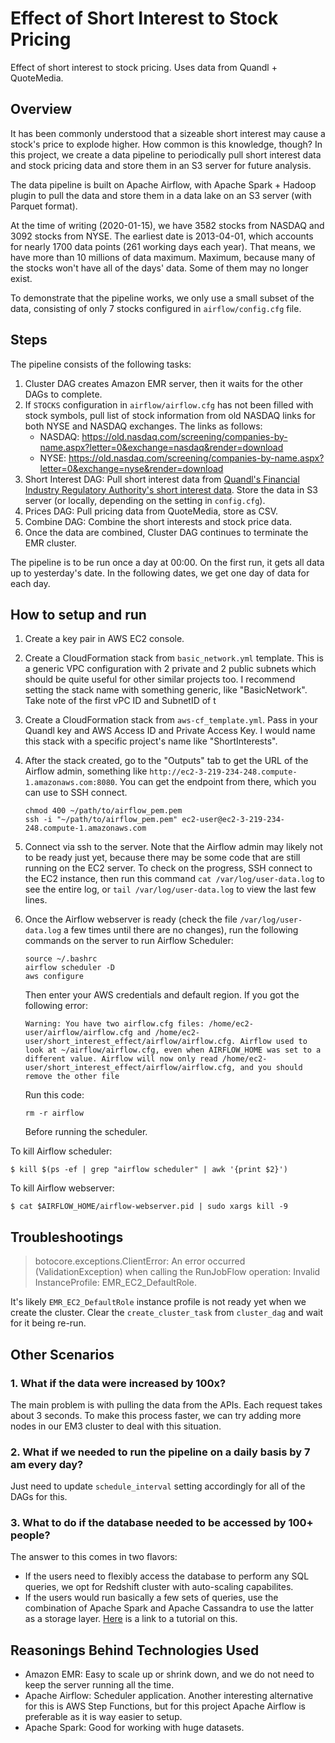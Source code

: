 # Effect of Short Interest to Stock Pricing

Effect of short interest to stock pricing. Uses data from Quandl + QuoteMedia.

## Overview

It has been commonly understood that a sizeable short interest may cause a stock's price to explode higher. How common is this knowledge, though? In this project, we create a data pipeline to periodically pull short interest data and stock pricing data and store them in an S3 server for future analysis.

The data pipeline is built on Apache Airflow, with Apache Spark + Hadoop plugin to pull the data and store them in a data lake on an S3 server (with Parquet format).

At the time of writing (2020-01-15), we have 3582 stocks from NASDAQ and 3092 stocks from NYSE. The earliest date is 2013-04-01, which accounts for nearly 1700 data points (261 working days each year). That means, we have more than 10 millions of data maximum. Maximum, because many of the stocks won't have all of the days' data. Some of them may no longer exist.

To demonstrate that the pipeline works, we only use a small subset of the data, consisting of only 7 stocks configured in `airflow/config.cfg` file.

## Steps

The pipeline consists of the following tasks:

1. Cluster DAG creates Amazon EMR server, then it waits for the other DAGs to complete.
2. If `STOCKS` configuration in `airflow/airflow.cfg` has not been filled with stock symbols, pull list of stock information from 
   old NASDAQ links for both NYSE and NASDAQ exchanges. The links as follows:
    - NASDAQ: https://old.nasdaq.com/screening/companies-by-name.aspx?letter=0&exchange=nasdaq&render=download
    - NYSE: https://old.nasdaq.com/screening/companies-by-name.aspx?letter=0&exchange=nyse&render=download
3. Short Interest DAG: Pull short interest data from [Quandl's Financial Industry Regulatory Authority's short interest data](https://www.quandl.com/data/FINRA-Financial-Industry-Regulatory-Authority). Store the data in S3 server (or locally, depending on the setting in `config.cfg`).
4. Prices DAG: Pull pricing data from QuoteMedia, store as CSV.
5. Combine DAG: Combine the short interests and stock price data.
6. Once the data are combined, Cluster DAG continues to terminate the EMR cluster.

The pipeline is to be run once a day at 00:00. On the first run, it gets all data up to yesterday's date. In the following dates, we get one day of data for each day.


## How to setup and run

1. Create a key pair in AWS EC2 console.
2. Create a CloudFormation stack from `basic_network.yml` template. This is a generic VPC configuration with 2 private and 2 public subnets which should be quite useful for other similar projects too. I recommend setting the stack name with something generic, like "BasicNetwork". Take note of the first vPC ID and SubnetID of t
3. Create a CloudFormation stack from `aws-cf_template.yml`. Pass in your Quandl key and AWS Access ID and Private Access Key. I would name this stack with a specific project's name like "ShortInterests".
4. After the stack created, go to the "Outputs" tab to get the URL of the Airflow admin, something like `http://ec2-3-219-234-248.compute-1.amazonaws.com:8080`. You can get the endpoint from there, which you can use to SSH connect.
    ```
    chmod 400 ~/path/to/airflow_pem.pem
    ssh -i "~/path/to/airflow_pem.pem" ec2-user@ec2-3-219-234-248.compute-1.amazonaws.com
    ```

5. Connect via ssh to the server. Note that the Airflow admin may likely not to be ready just yet, because there may be some code that are still running on the EC2 server. To check on the progress, SSH connect to the EC2 instance, then run this command `cat /var/log/user-data.log` to see the entire log, or `tail /var/log/user-data.log` to view the last few lines.
6. Once the Airflow webserver is ready (check the file `/var/log/user-data.log` a few times until there are no changes), run the following commands on the server to run Airflow Scheduler:

    ```
    source ~/.bashrc
    airflow scheduler -D
    aws configure
    ```

    Then enter your AWS credentials and default region. If you got the following error:

    ```
    Warning: You have two airflow.cfg files: /home/ec2-user/airflow/airflow.cfg and /home/ec2-user/short_interest_effect/airflow/airflow.cfg. Airflow used to look at ~/airflow/airflow.cfg, even when AIRFLOW_HOME was set to a different value. Airflow will now only read /home/ec2-user/short_interest_effect/airflow/airflow.cfg, and you should remove the other file
    ```

    Run this code:
    ```
    rm -r airflow 
    ```

    Before running the scheduler.


To kill Airflow scheduler:

```
$ kill $(ps -ef | grep "airflow scheduler" | awk '{print $2}')
```

To kill Airflow webserver:

```
$ cat $AIRFLOW_HOME/airflow-webserver.pid | sudo xargs kill -9
```

## Troubleshootings


> botocore.exceptions.ClientError: An error occurred (ValidationException) when calling the RunJobFlow operation: Invalid InstanceProfile: EMR_EC2_DefaultRole.

It's likely `EMR_EC2_DefaultRole` instance profile is not ready yet when we create the cluster. Clear the `create_cluster_task` from `cluster_dag` and wait for it being re-run.

## Other Scenarios

### 1. What if the data were increased by 100x?
The main problem is with pulling the data from the APIs. Each request takes about 3 seconds. To make this process faster, we can try adding more nodes in our EM3 cluster to deal with this situation.

### 2. What if we needed to run the pipeline on a daily basis by 7 am every day?
Just need to update `schedule_interval` setting accordingly for all of the DAGs for this.

### 3. What to do if the database needed to be accessed by 100+ people?
The answer to this comes in two flavors:
- If the users need to flexibly access the database to perform any SQL queries, we opt for Redshift cluster with auto-scaling capabilites.
- If the users would run basically a few sets of queries, use the combination of Apache Spark and Apache Cassandra to use the latter as a storage layer. [Here](https://opencredo.com/blogs/data-analytics-using-cassandra-and-spark/) is a link to a tutorial on this.


## Reasonings Behind Technologies Used

- Amazon EMR: Easy to scale up or shrink down, and we do not need to keep the server running all the time.
- Apache Airflow: Scheduler application. Another interesting alternative for this is AWS Step Functions, but for
  this project Apache Airflow is preferable as it is way easier to setup.
- Apache Spark: Good for working with huge datasets.
